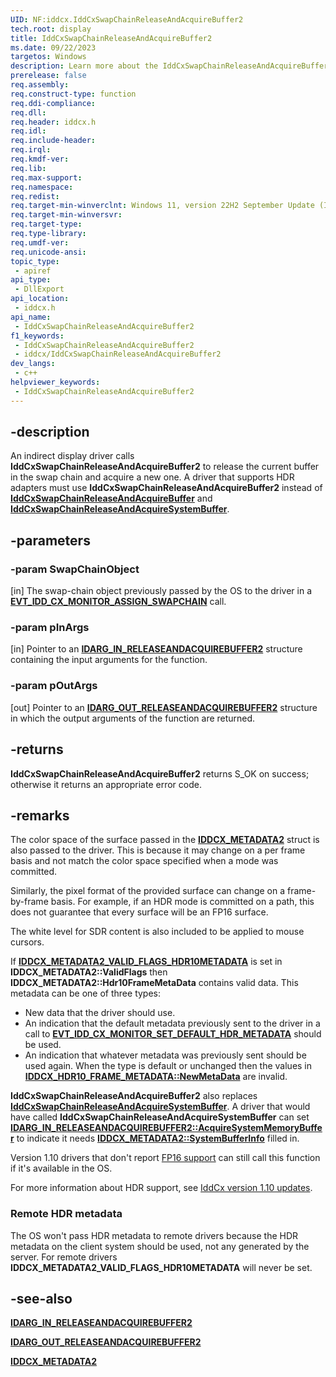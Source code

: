 ```yaml
---
UID: NF:iddcx.IddCxSwapChainReleaseAndAcquireBuffer2
tech.root: display
title: IddCxSwapChainReleaseAndAcquireBuffer2
ms.date: 09/22/2023
targetos: Windows
description: Learn more about the IddCxSwapChainReleaseAndAcquireBuffer2 function.
prerelease: false
req.assembly: 
req.construct-type: function
req.ddi-compliance: 
req.dll: 
req.header: iddcx.h
req.idl: 
req.include-header: 
req.irql: 
req.kmdf-ver: 
req.lib: 
req.max-support: 
req.namespace: 
req.redist: 
req.target-min-winverclnt: Windows 11, version 22H2 September Update (IddCx version 1.10)
req.target-min-winversvr: 
req.target-type: 
req.type-library: 
req.umdf-ver: 
req.unicode-ansi: 
topic_type:
 - apiref
api_type:
 - DllExport
api_location:
 - iddcx.h
api_name:
 - IddCxSwapChainReleaseAndAcquireBuffer2
f1_keywords:
 - IddCxSwapChainReleaseAndAcquireBuffer2
 - iddcx/IddCxSwapChainReleaseAndAcquireBuffer2
dev_langs:
 - c++
helpviewer_keywords:
 - IddCxSwapChainReleaseAndAcquireBuffer2
---
```


## -description

An indirect display driver calls **IddCxSwapChainReleaseAndAcquireBuffer2** to release the current buffer in the swap chain and acquire a new one. A driver that supports HDR adapters must use **IddCxSwapChainReleaseAndAcquireBuffer2** instead of [**IddCxSwapChainReleaseAndAcquireBuffer**](nf-iddcx-iddcxswapchainreleaseandacquirebuffer.md) and [**IddCxSwapChainReleaseAndAcquireSystemBuffer**](nf-iddcx-iddcxswapchainreleaseandacquiresystembuffer.md).

## -parameters

### -param SwapChainObject

[in] The swap-chain object previously passed by the OS to the driver in a [**EVT_IDD_CX_MONITOR_ASSIGN_SWAPCHAIN**](nc-iddcx-evt_idd_cx_monitor_assign_swapchain.md) call.

### -param pInArgs

[in] Pointer to an [**IDARG_IN_RELEASEANDACQUIREBUFFER2**](ns-iddcx-idarg_in_releaseandacquirebuffer2.md) structure containing the input arguments for the function.

### -param pOutArgs

[out] Pointer to an [**IDARG_OUT_RELEASEANDACQUIREBUFFER2**](ns-iddcx-idarg_out_releaseandacquirebuffer2.md) structure in which the output arguments of the function are returned.

## -returns

**IddCxSwapChainReleaseAndAcquireBuffer2** returns S_OK on success; otherwise it returns an appropriate error code.

## -remarks

The color space of the surface passed in the [**IDDCX_METADATA2**](ns-iddcx-iddcx_metadata2.md) struct is also passed to the driver. This is because it may change on a per frame basis and not match the color space specified when a mode was committed.

Similarly, the pixel format of the provided surface can change on a frame-by-frame basis. For example, if an HDR mode is committed on a path, this does not guarantee that every surface will be an FP16 surface.

The white level for SDR content is also included to be applied to mouse cursors.

If [**IDDCX_METADATA2_VALID_FLAGS_HDR10METADATA**](ne-iddcx-iddcx_metadata2_valid_flags.md) is set in **IDDCX_METADATA2::ValidFlags** then **IDDCX_METADATA2::Hdr10FrameMetaData** contains valid data. This metadata can be one of three types:

* New data that the driver should use.
* An indication that the default metadata previously sent to the driver in a call to [**EVT_IDD_CX_MONITOR_SET_DEFAULT_HDR_METADATA**](nc-iddcx-evt_idd_cx_monitor_set_default_hdr_metadata.md) should be used.
* An indication that whatever metadata was previously sent should be used again. When the type is default or unchanged then the values in [**IDDCX_HDR10_FRAME_METADATA::NewMetaData**](ns-iddcx-iddcx_hdr10_frame_metadata.md) are invalid.

**IddCxSwapChainReleaseAndAcquireBuffer2** also replaces [**IddCxSwapChainReleaseAndAcquireSystemBuffer**](nf-iddcx-iddcxswapchainreleaseandacquiresystembuffer.md). A driver that would have called **IddCxSwapChainReleaseAndAcquireSystemBuffer** can set [**IDARG_IN_RELEASEANDACQUIREBUFFER2::AcquireSystemMemoryBuffer**](ns-iddcx-idarg_in_releaseandacquirebuffer2.md) to indicate it needs [**IDDCX_METADATA2::SystemBufferInfo**](ns-iddcx-iddcx_metadata2.md) filled in.

Version 1.10 drivers that don't report [FP16 support](ne-iddcx-iddcx_adapter_flags.md) can still call this function if it's available in the OS.

For more information about HDR support, see [IddCx version 1.10 updates](/windows-hardware/drivers/display/iddcx1.10-updates).

### Remote HDR metadata

The OS won't pass HDR metadata to remote drivers because the HDR metadata on the client system should be used, not any generated by the server. For remote drivers **IDDCX_METADATA2_VALID_FLAGS_HDR10METADATA** will never be set.

## -see-also

[**IDARG_IN_RELEASEANDACQUIREBUFFER2**](ns-iddcx-idarg_in_releaseandacquirebuffer2.md)

[**IDARG_OUT_RELEASEANDACQUIREBUFFER2**](ns-iddcx-idarg_out_releaseandacquirebuffer2.md)

[**IDDCX_METADATA2**](ns-iddcx-iddcx_metadata2.md)
